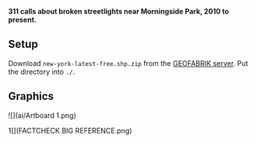 **311 calls about broken streetlights near Morningside Park, 2010 to present.**

## Setup

Download `new-york-latest-free.shp.zip` from the [GEOFABRIK server](http://download.geofabrik.de/north-america/us/new-york.html). Put the directory into `./`.

## Graphics

![](ai/Artboard 1.png)

1[](FACTCHECK BIG REFERENCE.png)
